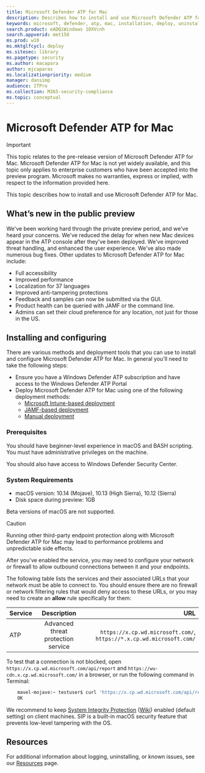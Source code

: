 ```yaml
---
title: Microsoft Defender ATP for Mac
description: Describes how to install and use Microsoft Defender ATP for Mac.
keywords: microsoft, defender, atp, mac, installation, deploy, uninstallation, intune, jamf, macos, mojave, high sierra, sierra
search.product: eADQiWindows 10XVcnh
search.appverid: met150
ms.prod: w10
ms.mktglfcycl: deploy
ms.sitesec: library
ms.pagetype: security
ms.author: macapara
author: mjcaparas
ms.localizationpriority: medium
manager: dansimp
audience: ITPro
ms.collection: M365-security-compliance 
ms.topic: conceptual
---
```


# Microsoft Defender ATP for Mac

>[!IMPORTANT]
>This topic relates to the pre-release version of Microsoft Defender ATP for Mac. Microsoft Defender ATP for Mac is not yet widely available, and this topic only applies to enterprise customers who have been accepted into the preview program. Microsoft makes no warranties, express or implied, with respect to the information provided here.

This topic describes how to install and use Microsoft Defender ATP for Mac.

## What’s new in the public preview

We've been working hard through the private preview period, and we've heard your concerns. We've reduced the delay for when new Mac devices appear in the ATP console after they've been deployed. We've improved threat handling, and enhanced the user experience. We've also made numerous bug fixes. Other updates to Microsoft Defender ATP for Mac include:

- Full accessibility
- Improved performance
- Localization for 37 languages
- Improved anti-tampering protections
- Feedback and samples can now be submitted via the GUI.
- Product health can be queried with JAMF or the command line.
- Admins can set their cloud preference for any location, not just for those in the US.

## Installing and configuring

There are various methods and deployment tools that you can use to install and configure Microsoft Defender ATP for Mac.
In general you'll need to take the following steps:

- Ensure you have a Windows Defender ATP subscription and have access to the Windows Defender ATP Portal
- Deploy Microsoft Defender ATP for Mac using one of the following deployment methods:
  - [Microsoft Intune-based deployment](microsoft-defender-atp-mac-install-with-intune.md)
  - [JAMF-based deployment](microsoft-defender-atp-mac-install-with-jamf.md)
  - [Manual deployment](microsoft-defender-atp-mac-install-manually.md)

### Prerequisites

You should have beginner-level experience in macOS and BASH scripting. You must have administrative privileges on the machine.

You should also have access to Windows Defender Security Center.

### System Requirements

- macOS version: 10.14 (Mojave), 10.13 (High Sierra), 10.12 (Sierra)
- Disk space during preview: 1GB

Beta versions of macOS are not supported.

> [!CAUTION]
> Running other third-party endpoint protection along with Microsoft Defender ATP for Mac may lead to performance problems and unpredictable side effects.

After you've enabled the service, you may need to configure your network or firewall to allow outbound connections between it and your endpoints.

The following table lists the services and their associated URLs that your network must be able to connect to. You should ensure there are no firewall or network filtering rules that would deny access to these URLs, or you may need to create an **allow** rule specifically for them:

| Service        | Description                          | URL                                                                  |
| -------------- |:------------------------------------:| --------------------------------------------------------------------:|
| ATP            | Advanced threat protection service   | `https://x.cp.wd.microsoft.com/`, `https://*.x.cp.wd.microsoft.com/` |

To test that a connection is not blocked, open `https://x.cp.wd.microsoft.com/api/report` and `https://wu-cdn.x.cp.wd.microsoft.com/` in a browser, or run the following command in Terminal:

```bash
    mavel-mojave:~ testuser$ curl 'https://x.cp.wd.microsoft.com/api/report'
    OK
```

We recommend to keep [System Integrity Protection](https://support.apple.com/en-us/HT204899) ([Wiki](https://en.wikipedia.org/wiki/System_Integrity_Protection)) enabled (default setting) on client machines.
SIP is a built-in macOS security feature that prevents low-level tampering with the OS.

## Resources

For additional information about logging, uninstalling, or known issues, see our [Resources](microsoft-defender-atp-mac-resources.md) page.

